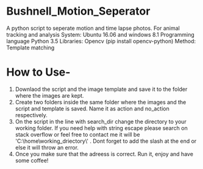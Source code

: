 # Bushnell_Motion_Seperator
A python script to seperate motion and time lapse photos. For animal tracking and analysis
System: Ubuntu 16.06 and windows 8.1
Programming language Python 3.5
Libraries: Opencv (pip install opencv-python)
Method: Template matching

# How to Use-
1. Downlaod the script and the image template and save it to the folder where the images are kept.
2. Create two folders inside the same folder where the images and the script and template is saved. Name it as action and no_action respectively.
2. On the script in the line with search_dir change the directory to your working folder. If you need help with string escape please search on stack overflow or feel free to contact me it will be 'C:\\home\\working_driectory\\' . Dont forget to add the slash at the end or else it will throw an error.
3. Once you make sure that the adreess is correct. Run it, enjoy and have some coffee!

